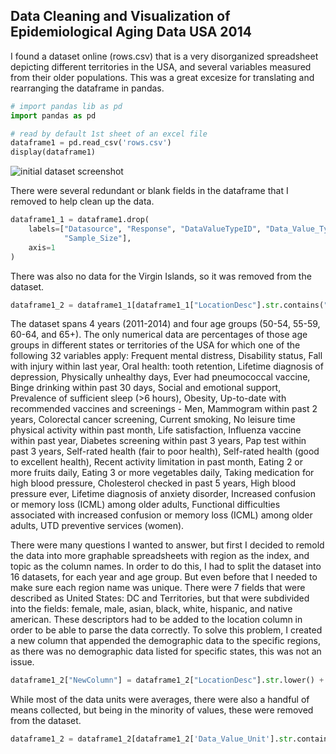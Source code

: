## Data Cleaning and Visualization of Epidemiological Aging Data USA 2014

I found a dataset online (rows.csv) that is a very disorganized spreadsheet depicting different territories in the USA, and several variables measured from their older populations.
This was a great excesize for translating and rearranging the dataframe in pandas.
```python
# import pandas lib as pd
import pandas as pd

# read by default 1st sheet of an excel file
dataframe1 = pd.read_csv('rows.csv')
display(dataframe1)
```
![initial dataset screenshot](https://user-images.githubusercontent.com/121974615/211162577-c6fba2db-f408-45e1-b7f5-4bbb8d24fd8a.PNG)

There were several redundant or blank fields in the dataframe that I removed to help clean up the data.
```python
dataframe1_1 = dataframe1.drop(
    labels=["Datasource", "Response", "DataValueTypeID", "Data_Value_Type", "Data_Value_Alt", 
            "Sample_Size"],
    axis=1
)
```
There was also no data for the Virgin Islands, so it was removed from the dataset.
``` python
dataframe1_2 = dataframe1_1[dataframe1_1["LocationDesc"].str.contains("Virgin Islands")==False]
```
The dataset spans 4 years (2011-2014) and four age groups (50-54, 55-59, 60-64, and 65+). The only numerical data are percentages of those age groups in different states or territories of the USA for which one of the following 32 variables apply:
Frequent mental distress, Disability status, Fall with injury within last year, Oral health: tooth retention, Lifetime diagnosis of depression, Physically unhealthy days, Ever had pneumococcal vaccine, Binge drinking within past 30 days, Social and emotional support, Prevalence of sufficient sleep (>6 hours), Obesity, Up-to-date with recommended vaccines and screenings - Men, Mammogram within past 2 years, Colorectal cancer screening, Current smoking, No leisure time physical activity within past month, Life satisfaction, Influenza vaccine within past year, Diabetes screening within past 3 years, Pap test within past 3 years, Self-rated health (fair to poor health), Self-rated health (good to excellent health), Recent activity limitation in past month, Eating 2 or more fruits daily, Eating 3 or more vegetables daily, Taking medication for high blood pressure, Cholesterol checked in past 5 years, High blood pressure ever, Lifetime diagnosis of anxiety disorder, Increased confusion or memory loss (ICML) among older adults, Functional difficulties associated with increased confusion or memory loss (ICML) among older adults, UTD preventive services (women). 

There were many questions I wanted to answer, but first I decided to remold the data into more graphable spreadsheets with region as the index, and topic as the column names. In order to do this, I had to split the dataset into 16 datasets, for each year and age group. But even before that I needed to make sure each region name was unique. There were 7 fields that were described as United States: DC and Territories, but that were subdivided into the fields: female, male, asian, black, white, hispanic, and native american. These descriptors had to be added to the location column in order to be able to parse the data correctly. To solve this problem, I created a new column that appended the demographic data to the specific regions, as there was no demographic data listed for specific states, this was not an issue.
```python
dataframe1_2["NewColumn"] = dataframe1_2["LocationDesc"].str.lower() + " " + dataframe1_2["Stratification2"].str.lower()
```
While most of the data units were averages, there were also a handful of means collected, but being in the minority of values, these were removed from the dataset.
```python
dataframe1_2 = dataframe1_2[dataframe1_2['Data_Value_Unit'].str.contains('Number')==False]
```





